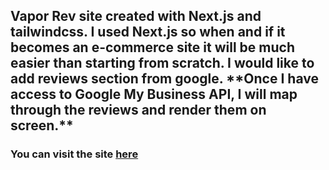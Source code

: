 <h2>Vapor Rev site created with Next.js and tailwindcss. I used Next.js so when and if it becomes an e-commerce site it will be much easier than starting from scratch. I would like to add reviews section from google. **Once I have access to Google My Business API, I will map through the reviews and render them on screen.** </h2>

<h3>You can visit the site <a href='https://vaporrevshop.com'>here</a></h3>
